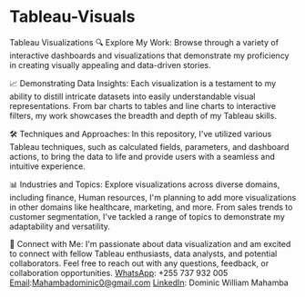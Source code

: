 # Tableau-Visuals
Tableau Visualizations
🔍 Explore My Work:
Browse through a variety of interactive dashboards and visualizations that demonstrate my proficiency in creating visually appealing and data-driven stories.

📈 Demonstrating Data Insights:
Each visualization is a testament to my ability to distill intricate datasets into easily understandable visual representations. From bar charts to tables and line charts to interactive filters, my work showcases the breadth and depth of my Tableau skills.

🛠️ Techniques and Approaches:
In this repository, I've utilized various Tableau techniques, such as calculated fields, parameters, and dashboard actions, to bring the data to life and provide users with a seamless and intuitive experience.

📊 Industries and Topics:
Explore visualizations across diverse domains, including finance, Human resources, I'm planning to add more visualizations in other domains like healthcare, marketing, and more. From sales trends to customer segmentation, I've tackled a range of topics to demonstrate my adaptability and versatility.

🔗 Connect with Me:
I'm passionate about data visualization and am excited to connect with fellow Tableau enthusiasts, data analysts, and potential collaborators. Feel free to reach out with any questions, feedback, or collaboration opportunities.
[WhatsApp](https://api.whatsapp.com/send?phone=255737932005&text=Hello%2C%20I%20am%20Dominic%20William%20Mahamba%2C%20how%20may%20I%20help%20you%20today%F0%9F%98%8A): +255 737 932 005
[Email](mailto:mahambadominic0@gmail.com):Mahambadominic0@gmail.com
[LinkedIn](https://www.linkedin.com/in/dominic-william-mahamba-0040ab123/): Dominic William Mahamba
